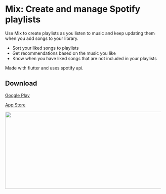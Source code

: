 # Mix: Create and manage Spotify playlists

Use Mix to create playlists as you listen to music and keep updating them when you add songs to your library.

- Sort your liked songs to playlists
- Get recommendations based on the music you like
- Know when you have liked songs that are not included in your playlists

Made with flutter and uses spotify api.

## Download
[Google Play](https://play.google.com/store/apps/details?id=com.rois.spotify_manager)

[App Store](https://apps.apple.com/app/id1506405161)

<img src="https://github.com/roisnir/playlisting_app/raw/master/graphics/feature_graphic.jpg" width="512" height="250">